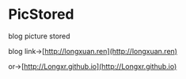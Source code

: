 # PicStored
blog picture stored

blog link->[http://longxuan.ren](http://longxuan.ren)

or->[http://Longxr.github.io](http://Longxr.github.io)
